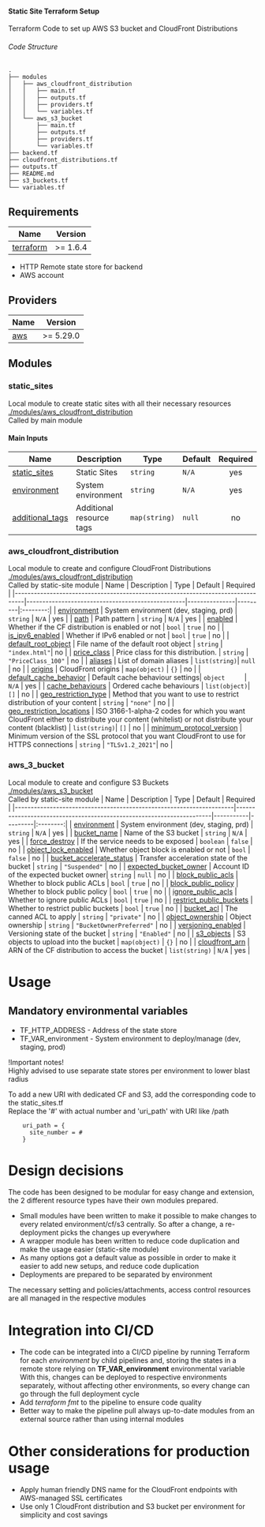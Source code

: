 <h4>Static Site Terraform Setup</h4>
Terraform Code to set up AWS S3 bucket and CloudFront Distributions<r>

<h6>Code Structure</h6>

```
.
├── modules
│   ├── aws_cloudfront_distribution
│   │   ├── main.tf
│   │   ├── outputs.tf
│   │   ├── providers.tf
│   │   └── variables.tf
│   └── aws_s3_bucket
│       ├── main.tf
│       ├── outputs.tf
│       ├── providers.tf
│       └── variables.tf
├── backend.tf
├── cloudfront_distributions.tf
├── outputs.tf
├── README.md
├── s3_buckets.tf
└── variables.tf
```

## Requirements

| Name | Version |
|------|---------|
| <a name="requirement_terraform"></a> [terraform](#requirement\_terraform) | >= 1.6.4 |

- HTTP Remote state store for backend<br>
- AWS account<br>

## Providers

| Name                                                       | Version |
|------------------------------------------------------------|---------|
| <a name="provider_vault"></a> [aws](https://registry.terraform.io/providers/hashicorp/aws/latest/docs)    | >= 5.29.0  |

## Modules
### static_sites
Local module to create static sites with all their necessary resources<br>
[./modules/aws_cloudfront_distribution](https://github.com/CSimpiFoN/finnet-tf/tree/main/modules/static-site)<br>
Called by main module

#### Main Inputs
| Name                                                                            | Description                                      | Type          | Default | Required |
|---------------------------------------------------------------------------------|--------------------------------------------------|---------------|---------|:--------:|
| <a name="input_static_sites"></a> [static_sites](#input\_static_sites)          | Static Sites         | `string`      | `N/A`   |   yes    |
| <a name="input_environment"></a> [environment](#input\_environment)             | System environment   | `string`      | `N/A`   |   yes    |
| <a name="input_additional_tags"></a> [additional_tags](#input\_additional_tags) | Additional resource tags                               | `map(string)` | `null`     |   no    |

### aws_cloudfront_distribution
Local module to create and configure CloudFront Distributions<br>
[./modules/aws_cloudfront_distribution](https://github.com/CSimpiFoN/finnet-tf/tree/main/modules/aws_cloudfront_distribution)<br>
Called by static-site module
| Name                                                                            | Description                                      | Type          | Default | Required |
|---------------------------------------------------------------------------------|--------------------------------------------------|---------------|---------|:--------:|
| <a name="input_environment"></a> [environment](#input\_environment)             | System environment (dev, staging, prd)           | `string`      | `N/A`   |   yes    |
| <a name="input_path"></a> [path](#input\_path)                                  | Path pattern                                     | `string`      | `N/A`   |   yes    |
| <a name="input_enabled"></a> [enabled](#input\_enabled)                         | Whether if the CF distribution is enabled or not | `bool`        | `true`  |   no     |
| <a name="input_is_ipv6_enabled"></a> [is_ipv6_enabled](#input\_is_ipv6_enabled) | Whether if IPv6 enabled or not                   | `bool`        | `true`  |   no     |
| <a name="input_default_root_object"></a> [default_root_object](#input\_default_root_object) | File name of the default root object | `string`      | `"index.html"`| no   |
| <a name="input_price_class"></a> [price_class](#input\_price_class)             | Price class for this distribution.               | `string` | `"PriceClass_100"` |   no |
| <a name="input_aliases"></a> [aliases](#input\_aliases)                         | List of domain aliases                           | `list(string)`| `null`   |   no    |
| <a name="input_origins"></a> [origins](#input\_origins)                         | CloudFront origins                               | `map(object)` | `{}`     |   no    |
| <a name="input_default_cache_behavior"></a> [default_cache_behavior](#input\_default_cache_behavior) | Default cache behaviour settings| `object     ` | `N/A`     |   yes  |
| <a name="input_cache_behaviours"></a> [cache_behaviours](#input\_cache_behaviours) | Ordered cache behaviours                      | `list(object)`| `[]`     |   no    |
| <a name="input_geo_restriction_type"></a> [geo_restriction_type](#input\_geo_restriction_type) | Method that you want to use to restrict distribution of your content               | `string`      | `"none"`   |   no    |
| <a name="input_geo_restriction_locations"></a> [geo_restriction_locations](#input\_geo_restriction_locations) | ISO 3166-1-alpha-2 codes for which you want CloudFront either to distribute your content (whitelist) or not distribute your content (blacklist) | `list(string)`| `[]`     |   no    |
| <a name="input_minimum_protocol_version"></a> [minimum_protocol_version](#input\_minimum_protocol_version) | Minimum version of the SSL protocol that you want CloudFront to use for HTTPS connections    | `string`      | `"TLSv1.2_2021"`|   no |

### aws_3_bucket
Local module to create and configure S3 Buckets<br>
[./modules/aws_s3_bucket](https://github.com/CSimpiFoN/finnet-tf/tree/main/modules/aws_s3_bucket)<br>
Called by static-site module
| Name                                                                | Description                                                          | Type      | Default | Required |
|---------------------------------------------------------------------|----------------------------------------------------------------------|-----------|---------|:--------:|
| <a name="input_environment"></a> [environment](#input\_environment) | System environment (dev, staging, prd)                               | `string`  | `N/A`   |   yes    |
| <a name="input_bucket_name"></a> [bucket_name](#input\_bucket_name) | Name of the S3 bucket                                                | `string`  | `N/A`   |   yes    |
| <a name="input_force_destroy"></a> [force_destroy](#input\_force_destroy) | If the service needs to be exposed                             | `boolean` | `false` |    no    |
| <a name="input_object_lock_enabled"></a> [object_lock_enabled](#input\_object_lock_enabled) | Whether object block is enabled or not       | `bool`    | `false` |    no    |
| <a name="input_bucket_accelerate_status"></a> [bucket_accelerate_status](#input\_bucket_accelerate_status) | Transfer acceleration state of the bucket | `string`  | `"Suspended"`    |    no    |
| <a name="input_expected_bucket_owner"></a> [expected_bucket_owner](#input\_expected_bucket_owner) | Account ID of the expected bucket owner| `string`  | `null`   |   no    |
| <a name="input_block_public_acls"></a> [block_public_acls](#input\_block_public_acls) | Whether to block public ACLs                       | `bool`    | `true`   |   no    |
| <a name="input_block_public_policy"></a> [block_public_policy](#input\_block_public_policy) | Whether to block public policy               | `bool`    | `true`   |   no    |
| <a name="input_ignore_public_acls"></a> [ignore_public_acls](#input\_ignore_public_acls) | Whether to ignore public ACLs                   | `bool`    | `true`   |   no    |
| <a name="input_restrict_public_buckets"></a> [restrict_public_buckets](#input\_restrict_public_buckets) | Whether to restrict public buckets | `bool`  | `true`   |   no    |
| <a name="input_bucket_acl"></a> [bucket_acl](#input\_bucket_acl) | The canned ACL to apply                                              | `string`  | `"private"` |   no    |
| <a name="input_object_ownership"></a> [object_ownership](#input\_object_ownership) | Object ownership                      | `string`  | `"BucketOwnerPreferred"` |   no    |
| <a name="input_versioning_enabled"></a> [versioning_enabled](#input\_versioning_enabled) | Versioning state of the bucket               | `string`  | `"Enabled"` |   no    |
| <a name="input_s3_objects"></a> [s3_objects](#input\_s3_objects) | S3 objects to upload into the bucket                                   | `map(object)`  | `{}` |   no    |
| <a name="input_cloudfront_arn"></a> [cloudfront_arn](#input\_cloudfront_arn) | ARN of the CF distribution to access the bucket           | `list(string)` | `N/A` |   yes   |

# Usage
## Mandatory environmental variables
- TF_HTTP_ADDRESS - Address of the state store
- TF_VAR_environment - System environment to deploy/manage (dev, staging, prod)

!Important notes!<br>
Highly advised to use separate state stores per environment to lower blast radius<br>

To add a new URI with dedicated CF and S3, add the corresponding code to the static_sites.tf<br>
Replace the '#' with actual number and 'uri_path' with URI like /path
```
    uri_path = {
      site_number = #
    }
```

# Design decisions
The code has been designed to be modular for easy change and extension, the 2 different resource types have their own modules prepared.<br>
- Small modules have been written to make it possible to make changes to every related environment/cf/s3 centrally. So after a change, a re-deployment picks the changes up everywhere
- A wrapper module has been written to reduce code duplication and make the usage easier (static-site module)
- As many options got a default value as possible in order to make it easier to add new setups, and reduce code duplication
- Deployments are prepared to be separated by environment

The necessary setting and policies/attachments, access control resources are all managed in the respective modules

# Integration into CI/CD
- The code can be integrated into a CI/CD pipeline by running Terraform for each <i>environment</i> by child pipelines and, storing the states in a remote store relying on <b>TF_VAR_environment</b> environmental variable
With this, changes can be deployed to respective environments separately, without affecting other environments, so every change can go through the full deployment cycle
- Add <i>terraform fmt</i> to the pipeline to ensure code quality
- Better way to make the pipeline pull always up-to-date modules from an external source rather than using internal modules

# Other considerations for production usage
- Apply human friendly DNS name for the CloudFront endpoints with AWS-managed SSL certificates
- Use only 1 CloudFront distribution and S3 bucket per environment for simplicity and cost savings
